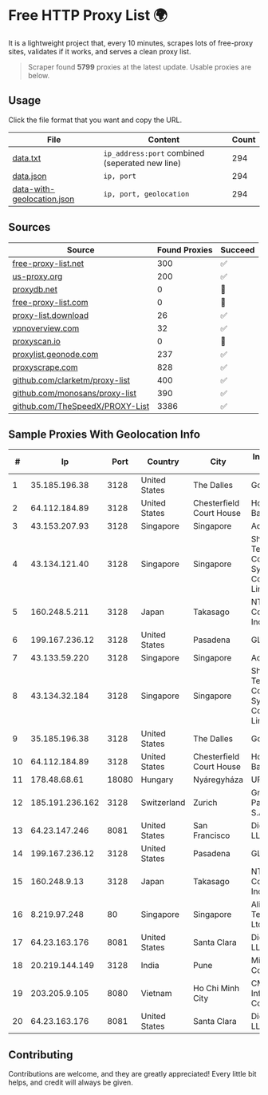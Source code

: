 
# Free HTTP Proxy List 🌍

It is a lightweight project that, every 10 minutes, scrapes lots of free-proxy sites, validates if it works, and serves a clean proxy list.


> Scraper found **5799** proxies at the latest update. Usable proxies are below.

## Usage

Click the file format that you want and copy the URL.


|File|Content|Count|
|----|-------|-----|
|[data.txt](https://raw.githubusercontent.com/themiralay/Proxy-List-World/master/data.txt)|`ip_address:port` combined (seperated new line)|294|
|[data.json](https://raw.githubusercontent.com/themiralay/Proxy-List-World/master/data.json)|`ip, port`|294|
|[data-with-geolocation.json](https://raw.githubusercontent.com/themiralay/Proxy-List-World/master/data-with-geolocation.json)|`ip, port, geolocation`|294|

## Sources

|Source|Found Proxies|Succeed|
|------|-------------|-------|
|[free-proxy-list.net](https://free-proxy-list.net)|300|✅|
|[us-proxy.org](https://www.us-proxy.org)|200|✅|
|[proxydb.net](http://proxydb.net)|0|🚫|
|[free-proxy-list.com](https://free-proxy-list.com/?page=&port=&type%5B%5D=http&type%5B%5D=https&up_time=0&search=Search)|0|🚫|
|[proxy-list.download](https://www.proxy-list.download/HTTP)|26|✅|
|[vpnoverview.com](https://vpnoverview.com/privacy/anonymous-browsing/free-proxy-servers)|32|✅|
|[proxyscan.io](https://www.proxyscan.io)|0|🚫|
|[proxylist.geonode.com](https://proxylist.geonode.com/api/proxy-list?limit=300&page=1&sort_by=lastChecked&sort_type=desc&protocols=http,https)|237|✅|
|[proxyscrape.com](https://api.proxyscrape.com/v2/?request=displayproxies&protocol=http&timeout=10000&country=all&ssl=all&anonymity=all)|828|✅|
|[github.com/clarketm/proxy-list](https://raw.githubusercontent.com/clarketm/proxy-list/master/proxy-list-raw.txt)|400|✅|
|[github.com/monosans/proxy-list](https://raw.githubusercontent.com/monosans/proxy-list/main/proxies/http.txt)|390|✅|
|[github.com/TheSpeedX/PROXY-List](https://raw.githubusercontent.com/TheSpeedX/PROXY-List/master/http.txt)|3386|✅|


## Sample Proxies With Geolocation Info

|#|Ip|Port|Country|City|Internet Service Provider|
|-|--|----|-------|----|-------------------------|
|1|35.185.196.38|3128|United States|The Dalles|Google LLC|
|2|64.112.184.89|3128|United States|Chesterfield Court House|Hosted Backbone|
|3|43.153.207.93|3128|Singapore|Singapore|Aceville Pte.ltd|
|4|43.134.121.40|3128|Singapore|Singapore|Shenzhen Tencent Computer Systems Company Limited|
|5|160.248.5.211|3128|Japan|Takasago|NTT PC Communications, Inc.|
|6|199.167.236.12|3128|United States|Pasadena|GLOBAL IT|
|7|43.133.59.220|3128|Singapore|Singapore|Aceville Pte.ltd|
|8|43.134.32.184|3128|Singapore|Singapore|Shenzhen Tencent Computer Systems Company Limited|
|9|35.185.196.38|3128|United States|The Dalles|Google LLC|
|10|64.112.184.89|3128|United States|Chesterfield Court House|Hosted Backbone|
|11|178.48.68.61|18080|Hungary|Nyáregyháza|UPC|
|12|185.191.236.162|3128|Switzerland|Zurich|Grupo Panaglobal 15 S.A|
|13|64.23.147.246|8081|United States|San Francisco|DigitalOcean, LLC|
|14|199.167.236.12|3128|United States|Pasadena|GLOBAL IT|
|15|160.248.9.13|3128|Japan|Takasago|NTT PC Communications, Inc.|
|16|8.219.97.248|80|Singapore|Singapore|Alibaba (US) Technology Co., Ltd.|
|17|64.23.163.176|8081|United States|Santa Clara|DigitalOcean, LLC|
|18|20.219.144.149|3128|India|Pune|Microsoft Corporation|
|19|203.205.9.105|8080|Vietnam|Ho Chi Minh City|CMC Telecom Infrastructure Company|
|20|64.23.163.176|8081|United States|Santa Clara|DigitalOcean, LLC|



## Contributing

Contributions are welcome, and they are greatly appreciated! Every
little bit helps, and credit will always be given.

